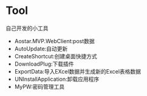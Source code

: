# Tool
自己开发的小工具
- Aostar.MVP.WebClient:post数据
- AutoUpdate:自动更新
- CreateShortcut:创建桌面快捷方式
- DownloadPlug:下载插件
- ExportData:导入EXcel数据并生成新的Excel表格数据
- UNInstallApplication:卸载应用程序
- MyPW:密码管理工具
